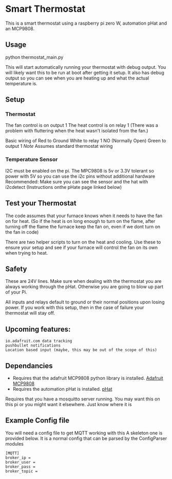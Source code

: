 Smart Thermostat
====================================

This is a smart thermostat using a raspberry pi zero W, automation pHat and an MCP9808.

## Usage
python thermostat_main.py

This will start automatically running your thermostat with debug output. You will likely want this to be run at boot after getting it setup. It also has debug output so you can see when you are heating up and what the actual temperature is.

## Setup
### Thermostat
The fan control is on output 1
The heat control is on relay 1
(There was a problem with fluttering when the heat wasn't isolated from the fan.)

Basic wiring of Red to Ground
White to relay 1 NO (Normally Open)
Green to output 1
*Note* Assumes standard thermostat wiring

### Temperature Sensor
I2C must be enabled on the pi.
The MPC9808 is 5v or 3.3V tolerant so power with 5V so you can use the i2c pins without additional hardware
Recommended: Make sure you can see the sensor and the hat with i2cdetect (Instructions onthe pHate page linked below)

## Test your Thermostat
The code assumes that your furnace knows when it needs to have the fan on for heat. 
(So if the heat is on long enough to turn on the flame, after turning off the flame the furnace keep the fan on, even if we dont turn on the fan in code)

There are two helper scripts to turn on the heat and cooling. Use these to ensure your setup and see if your furnace will control the fan on its own when trying to heat.

## Safety

These are 24V lines. Make sure when dealing with the thermostat you are always working through the
pHat. Otherwise you are going to blow up part of your Pi.

All inputs and relays default to ground or their normal positions upon losing power. If you work with this setup, then in the case of failure your thermostat will stay off.

## Upcoming features:
	io.adafruit.com data tracking
	pushbullet notifications
	Location based input (maybe, this may be out of the scope of this)

## Dependancies
* Requires that the adafruit MCP9808 python library is installed. [Adafruit MCP9808](https://github.com/adafruit/Adafruit_Python_MCP9808)
* Requires the automation pHat is installed. [pHat](https://github.com/pimoroni/automation-hat)

Requires that you have a mosquitto server running. You may want this on this pi or you might want it elsewhere. Just know where it is

## Example Config file

You will need a config file to get MQTT working with this A skeleton one is provided below. It is a normal config that can be parsed by the ConfigParser modules

	[MQTT]
	broker_ip = 
	broker_user = 
	broker_pass = 
	broker_topic =
